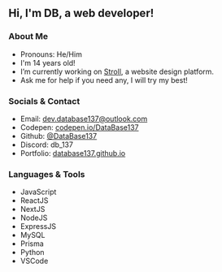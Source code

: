 ## Hi, I'm DB, a web developer!

### About Me
- Pronouns: He/Him
- I'm 14 years old!
- I’m currently working on [Stroll](https://github.com/DataBase137/Stroll), a website design platform.
- Ask me for help if you need any, I will try my best!

### Socials & Contact
- Email: [dev.database137@outlook.com](mailto:dev.database137@outlook.com)
- Codepen: [codepen.io/DataBase137](https://codepen.io/DataBase137)
- Github: [@DataBase137](https://github.com/DataBase137)
- Discord: db_137
- Portfolio: [database137.github.io](https://database137.github.io)

### Languages & Tools
- JavaScript
- ReactJS
- NextJS
- NodeJS
- ExpressJS
- MySQL
- Prisma
- Python
- VSCode
